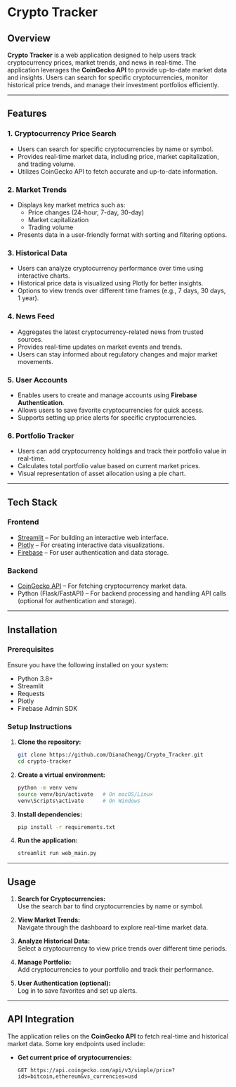 # Crypto Tracker

## Overview
**Crypto Tracker** is a web application designed to help users track cryptocurrency prices, market trends, and news in real-time. The application leverages the **CoinGecko API** to provide up-to-date market data and insights. Users can search for specific cryptocurrencies, monitor historical price trends, and manage their investment portfolios efficiently.

---

## Features

### 1. Cryptocurrency Price Search
- Users can search for specific cryptocurrencies by name or symbol.
- Provides real-time market data, including price, market capitalization, and trading volume.
- Utilizes CoinGecko API to fetch accurate and up-to-date information.

### 2. Market Trends
- Displays key market metrics such as:
  - Price changes (24-hour, 7-day, 30-day)
  - Market capitalization
  - Trading volume
- Presents data in a user-friendly format with sorting and filtering options.

### 3. Historical Data
- Users can analyze cryptocurrency performance over time using interactive charts.
- Historical price data is visualized using Plotly for better insights.
- Options to view trends over different time frames (e.g., 7 days, 30 days, 1 year).

### 4. News Feed
- Aggregates the latest cryptocurrency-related news from trusted sources.
- Provides real-time updates on market events and trends.
- Users can stay informed about regulatory changes and major market movements.

### 5. User Accounts
- Enables users to create and manage accounts using **Firebase Authentication**.
- Allows users to save favorite cryptocurrencies for quick access.
- Supports setting up price alerts for specific cryptocurrencies.

### 6. Portfolio Tracker
- Users can add cryptocurrency holdings and track their portfolio value in real-time.
- Calculates total portfolio value based on current market prices.
- Visual representation of asset allocation using a pie chart.

---

## Tech Stack

### **Frontend**
- [Streamlit](https://streamlit.io/) – For building an interactive web interface.
- [Plotly](https://plotly.com/python/) – For creating interactive data visualizations.
- [Firebase](https://firebase.google.com/) – For user authentication and data storage.

### **Backend**
- [CoinGecko API](https://www.coingecko.com/en/api/documentation) – For fetching cryptocurrency market data.
- Python (Flask/FastAPI) – For backend processing and handling API calls (optional for authentication and storage).

---

## Installation

### Prerequisites
Ensure you have the following installed on your system:
- Python 3.8+
- Streamlit
- Requests
- Plotly
- Firebase Admin SDK 

### Setup Instructions

1. **Clone the repository:**
    ```sh
    git clone https://github.com/DianaChengg/Crypto_Tracker.git
    cd crypto-tracker
    ```

2. **Create a virtual environment:**
    ```sh
    python -m venv venv
    source venv/bin/activate   # On macOS/Linux
    venv\Scripts\activate      # On Windows
    ```

3. **Install dependencies:**
    ```sh
    pip install -r requirements.txt
    ```

4. **Run the application:**
    ```sh
    streamlit run web_main.py
    ```

---

## Usage

1. **Search for Cryptocurrencies:**  
   Use the search bar to find cryptocurrencies by name or symbol.

2. **View Market Trends:**  
   Navigate through the dashboard to explore real-time market data.

3. **Analyze Historical Data:**  
   Select a cryptocurrency to view price trends over different time periods.

4. **Manage Portfolio:**  
   Add cryptocurrencies to your portfolio and track their performance.

5. **User Authentication (optional):**  
   Log in to save favorites and set up alerts.

---

## API Integration

The application relies on the **CoinGecko API** to fetch real-time and historical market data. Some key endpoints used include:

- **Get current price of cryptocurrencies:**
  ```http
  GET https://api.coingecko.com/api/v3/simple/price?ids=bitcoin,ethereum&vs_currencies=usd

